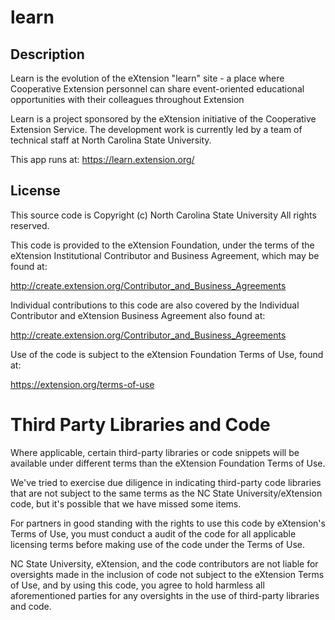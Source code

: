 # learn

## Description

Learn is the evolution of the eXtension "learn" site - a place where Cooperative Extension personnel can share event-oriented educational opportunities with their colleagues throughout Extension

Learn is a project sponsored by the eXtension initiative of the Cooperative Extension Service. The development work is currently led by a team of technical staff at North Carolina State University.

This app runs at:
https://learn.extension.org/

## License

This source code is Copyright (c) North Carolina State University
All rights reserved.

This code is provided to the eXtension Foundation, under the terms of
the eXtension Institutional Contributor and Business Agreement, which
may be found at:

http://create.extension.org/Contributor_and_Business_Agreements

Individual contributions to this code are also covered by the Individual
Contributor and eXtension Business Agreement also found at:

http://create.extension.org/Contributor_and_Business_Agreements

Use of the code is subject to the eXtension Foundation Terms of Use, found at:

https://extension.org/terms-of-use

Third Party Libraries and Code
=============================

Where applicable, certain third-party libraries or code snippets will be available
under different terms than the eXtension Foundation Terms of Use.

We've tried to exercise due diligence in indicating third-party code libraries that
are not subject to the same terms as the NC State University/eXtension code, but
it's possible that we have missed some items.

For partners in good standing with the rights to use this code by eXtension's
Terms of Use, you must conduct a audit of the code for all applicable licensing
terms before making use of the code under the Terms of Use.

NC State University, eXtension, and the code contributors are not liable for
oversights made in the inclusion of code not subject to the eXtension Terms
of Use, and by using this code, you agree to hold harmless all aforementioned
parties for any oversights in the use of third-party libraries and code.

